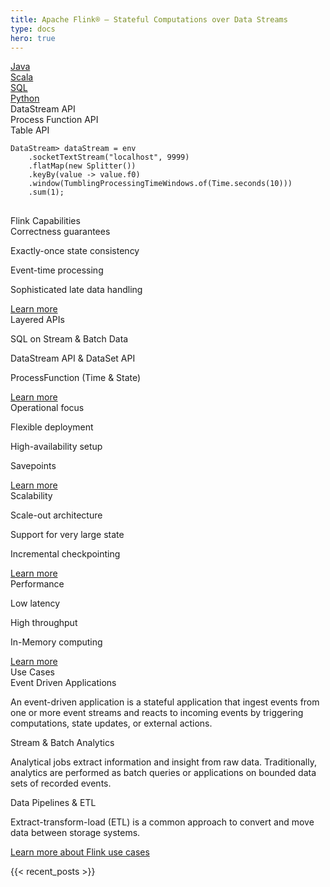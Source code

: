 ```yaml
---
title: Apache Flink® — Stateful Computations over Data Streams
type: docs
hero: true
---
```

<!--
Licensed to the Apache Software Foundation (ASF) under one
or more contributor license agreements.  See the NOTICE file
distributed with this work for additional information
regarding copyright ownership.  The ASF licenses this file
to you under the Apache License, Version 2.0 (the
"License"); you may not use this file except in compliance
with the License.  You may obtain a copy of the License at

  http://www.apache.org/licenses/LICENSE-2.0

Unless required by applicable law or agreed to in writing,
software distributed under the License is distributed on an
"AS IS" BASIS, WITHOUT WARRANTIES OR CONDITIONS OF ANY
KIND, either express or implied.  See the License for the
specific language governing permissions and limitations
under the License.
-->

<div class="panels code">
    <div class="wrapper">
        <div class="buttons">
            <div class="button">
                <a href="#">
                    <span>Java</span>
                </a>
            </div>
            <div class="button unselected">
                <a href="#">
                    <span>Scala</span>
                </a>
            </div>
            <div class="button unselected">
                <a href="#">
                    <span>SQL</span>
                </a>
            </div>
            <div class="button unselected">
                <a href="#">
                    <span>Python</span>
                </a>
            </div>
        </div>
    </div>
    <div class="wrapper">
        <div class="tabs">
            <div class="tab">
                <div class="tab-item selected">DataStream API</div>
                <div class="tab-item">Process Function API</div>
                <div class="tab-item">Table API</div>
            </div>
            <div class="tabcontent">
                <pre tabindex="0">
<code>DataStream<Tuple2<String, Integer>> dataStream = env
    .socketTextStream("localhost", 9999)
    .flatMap(new Splitter())
    .keyBy(value -> value.f0)
    .window(TumblingProcessingTimeWindows.of(Time.seconds(10)))
    .sum(1);</code>
                </pre>
            </div>
        </div>
    </div>
</div>

<div class="panels">
    <div class="title">Flink Capabilities</div>
    <div class="wrapper">
        <div class="panel">
            <div class="icon flink-compatibility-icon"></div>
            <div class="heading">Correctness guarantees</div>
            <div class="body">
                <p>Exactly-once state consistency</p>
                <p>Event-time processing</p>
                <p>Sophisticated late data handling</p>
            </div>
            <div class="button">
                <a href="/what-is-flink/flink-applications#building-blocks-for-streaming-applications">
                    <span>Learn more <i class="fa fa-chevron-right"></i></span>
                </a>
            </div>
        </div>
        <div class="panel">
            <div class="icon flink-layered-apis-icon"></div>
            <div class="heading">Layered APIs</div>
            <div class="body">
                <p>SQL on Stream & Batch Data</p>
                <p>DataStream API & DataSet API</p>
                <p>ProcessFunction (Time & State)</p>
            </div>
            <div class="button">
                <a href="/what-is-flink/flink-applications/#layered-apis">
                    <span>Learn more <i class="fa fa-chevron-right"></i></span>
                </a>
            </div>
        </div>
        <div class="panel">
            <div class="icon flink-operational-icon"></div>
            <div class="heading">Operational focus</div>
            <div class="body">
                <p>Flexible deployment</p>
                <p>High-availability setup</p>
                <p>Savepoints</p>
            </div>
            <div class="button">
                <a href="/what-is-flink/flink-operations/">
                    <span>Learn more <i class="fa fa-chevron-right"></i></span>
                </a>
            </div>
        </div>
        <div class="panel">
            <div class="icon flink-scalability-icon"></div>
            <div class="heading">Scalability</div>
            <div class="body">
                <p>Scale-out architecture</p>
                <p>Support for very large state</p>
                <p>Incremental checkpointing</p>
            </div>
            <div class="button">
                <a href="/what-is-flink/flink-architecture/#run-applications-at-any-scale">
                    <span>Learn more <i class="fa fa-chevron-right"></i></span>
                </a>
            </div>
        </div>
        <div class="panel">
            <div class="icon flink-performance-icon"></div>
            <div class="heading">Performance</div>
            <div class="body">
                <p>Low latency</p>
                <p>High throughput</p>
                <p>In-Memory computing</p>
            </div>
            <div class="button">
                <a href="/what-is-flink/flink-architecture/#leverage-in-memory-performance">
                    <span>Learn more <i class="fa fa-chevron-right"></i></span>
                </a>
            </div>
        </div>
    </div>
</div>

<div class="panels odd">
    <div class="title">Use Cases</div>
    <div class="wrapper">
        <div class="panel">
            <div class="icon flink-event-driven-icon"></div>
            <div class="heading">Event Driven Applications</div>
            <div class="body">
                <p>An event-driven application is a stateful application that ingest events from one or more event streams and reacts to incoming events by triggering computations, state updates, or external actions.</p>
            </div>
        </div>
        <div class="panel">
            <div class="icon flink-stream-batch-icon"></div>
            <div class="heading">Stream & Batch Analytics</div>
            <div class="body">
                <p>Analytical jobs extract information and insight from raw data. Traditionally, analytics are performed as batch queries or applications on bounded data sets of recorded events.</p>
            </div>
        </div>
        <div class="panel">
            <div class="icon flink-pipeline-etl-icon"></div>
            <div class="heading">Data Pipelines & ETL</div>
            <div class="body">
                <p>Extract-transform-load (ETL) is a common approach to convert and move data between storage systems.</p>
            </div>
        </div>
    </div>
    <div class="wrapper">
        <div class="button">
            <a href="/use-cases/">
                <span>Learn more about Flink use cases <i class="fa fa-chevron-right"></i></span>
            </a>
        </div>
    </div>
</div>

{{< recent_posts >}}
